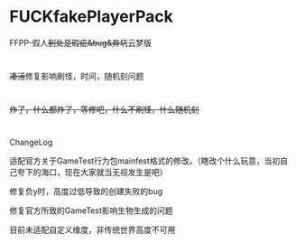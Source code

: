 # FUCKfakePlayerPack
FFPP-假人~~到处是瑕疵&amp;bug&amp;弃坑~~云梦版

#

~~凑活~~修复影响刷怪，时间，随机刻问题

#

~~炸了，什么都炸了，等修吧，什么不刷怪，什么随机刻~~

#
ChangeLog

适配官方关于GameTest行为包mainfest格式的修改。（瞎改个什么玩意，当初自己夸下的海口，现在大家就当无视发生是吧）

修复负y时，高度过低导致的创建失败的bug

修复官方所致的GameTest影响生物生成的问题

目前未适配自定义维度，非传统世界高度不可用
